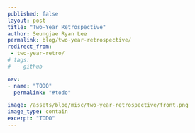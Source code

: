 ```yaml
---
published: false
layout: post
title: "Two-Year Retrospective"
author: Seungjae Ryan Lee
permalink: blog/two-year-retrospective/
redirect_from:
 - two-year-retro/
# tags:
#  - github

nav:
- name: "TODO"
  permalink: "#todo"

image: /assets/blog/misc/two-year-retrospective/front.png
image_type: contain
excerpt: "TODO"
---
```


